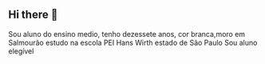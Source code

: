 ## Hi there 👋
Sou aluno do ensino medio, tenho dezessete anos, cor branca,moro em Salmourão estudo na escola PEI Hans Wirth estado de São Paulo Sou aluno elegível
